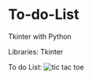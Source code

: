 # To-do-List
Tkinter with Python

Libraries: Tkinter

To do List:
![tic tac toe](https://user-images.githubusercontent.com/100465483/176665093-1d6da96b-8598-4781-b3c6-6afb6aadb5ef.png)
